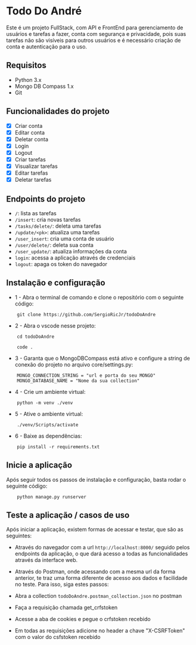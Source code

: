 # Todo Do André

Este é um projeto FullStack, com API e FrontEnd para gerenciamento de usuários e tarefas a fazer, conta com segurança e privacidade, pois suas tarefas não são visíveis para outros usuários e é necessário criação de conta e autenticação para o uso.

## Requisitos

- Python 3.x
- Mongo DB Compass 1.x
- Git

## Funcionalidades do projeto

- [x] Criar conta
- [x] Editar conta
- [x] Deletar conta
- [x] Login
- [x] Logout
- [x] Criar tarefas
- [x] Visualizar tarefas
- [x] Editar tarefas
- [x] Deletar tarefas

## Endpoints do projeto

- `/`: lista as tarefas
- `/insert`: cria novas tarefas
- `/tasks/delete/`: deleta uma tarefas
- `/update/<pk>`: atualiza uma tarefas
- `/user_insert`: cria uma conta de usuário
- `/user/delete/`: deleta sua conta
- `/user_update/`: atualiza informações da conta
- `login`: acessa a aplicação através de credenciais
- `logout`: apaga os token do navegador

## Instalação e configuração

- 1 - Abra o terminal de comando e clone o repositório com o seguinte código: 

```
    git clone https://github.com/SergioRicJr/todoDoAndre
```

- 2 - Abra o vscode nesse projeto:

```
    cd todoDoAndre
```

```
    code .
```

- 3 - Garanta que o MongoDBCompass está ativo e configure a string de conexão do projeto no arquivo core/settings.py:

```
    MONGO_CONNECTION_STRING = "url e porta do seu MONGO"
    MONGO_DATABASE_NAME = "Nome da sua collection"
```

- 4 - Crie um ambiente virtual:

```
    python -m venv ./venv
```

- 5 - Ative o ambiente virtual:

```
    ./venv/Scripts/activate
```

- 6 - Baixe as dependências:


```
    pip install -r requirements.txt
```

## Inicie a aplicação

Após seguir todos os passos de instalação e configuração, basta rodar o seguinte código:

```
    python manage.py runserver
```
## Teste a aplicação / casos de uso

Após iniciar a aplicação, existem formas de acessar e testar, que são as seguintes:

- Através do navegador com a url `http://localhost:8000/` seguido pelos endpoints da aplicação, o que dará acesso a todas as funcionalidades através da interface web.

- Através do Postman, onde acessando com a mesma url da forma anterior, te traz uma forma diferente de acesso aos dados e facilidade no teste. Para isso, siga estes passos:

- Abra a collection `todoDoAndre.postman_collection.json` no postman
- Faça a requisição chamada get_crfstoken
- Acesse a aba de cookies e pegue o crfstoken recebido
- Em todas as requisições adicione no header a chave "X-CSRFToken" com o valor do csfstoken recebido